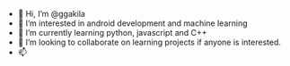 - 👋 Hi, I’m @ggakila
- 👀 I’m interested in android development and machine learning
- 🌱 I’m currently learning python, javascript and C++
- 💞️ I’m looking to collaborate on learning projects if anyone is interested.
- 📫 

<!---
See YA
--->
